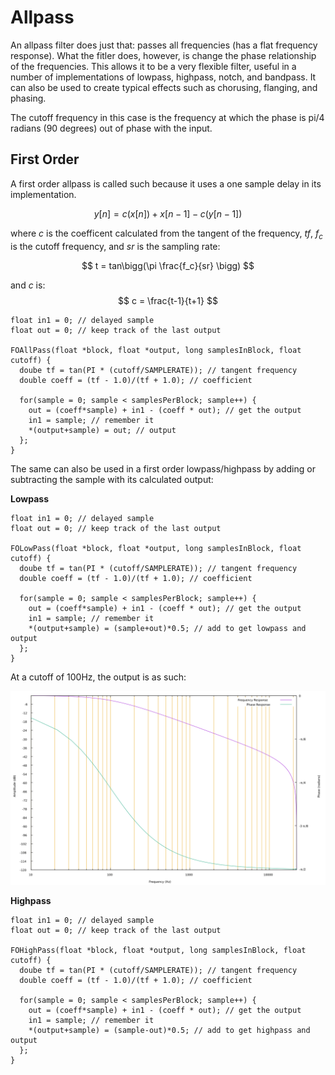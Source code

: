 # Allpass

An allpass filter does just that: passes all frequencies (has a flat frequency response). What the fitler does, however, is change the phase relationship of the frequencies. This allows it to be a very flexible filter, useful in a number of implementations of lowpass, highpass, notch, and bandpass. It can also be used to create typical effects such as chorusing, flanging, and phasing.

The cutoff frequency in this case is the frequency at which the phase is pi/4 radians (90 degrees) out of phase with the input.

## First Order
A first order allpass is called such because it uses a one sample delay in its implementation.

$$
  y[n] = c(x[n]) + x[n-1] - c(y[n-1])
$$

where _c_ is the coefficent calculated from the tangent of the frequency, _tf_, _f<sub>c</sub>_ is the cutoff frequency, and _sr_ is the sampling rate:

$$
  t = tan\bigg(\pi \frac{f_c}{sr} \bigg)
$$

and _c_ is:
$$
  c = \frac{t-1}{t+1}
$$

```
float in1 = 0; // delayed sample
float out = 0; // keep track of the last output

FOAllPass(float *block, float *output, long samplesInBlock, float cutoff) {
  doube tf = tan(PI * (cutoff/SAMPLERATE)); // tangent frequency
  double coeff = (tf - 1.0)/(tf + 1.0); // coefficient

  for(sample = 0; sample < samplesPerBlock; sample++) {
    out = (coeff*sample) + in1 - (coeff * out); // get the output
    in1 = sample; // remember it
    *(output+sample) = out; // output
  };
}
```

The same can also be used in a first order lowpass/highpass by adding or subtracting the sample with its calculated output: <br/>

__Lowpass__
```
float in1 = 0; // delayed sample
float out = 0; // keep track of the last output

FOLowPass(float *block, float *output, long samplesInBlock, float cutoff) {
  doube tf = tan(PI * (cutoff/SAMPLERATE)); // tangent frequency
  double coeff = (tf - 1.0)/(tf + 1.0); // coefficient

  for(sample = 0; sample < samplesPerBlock; sample++) {
    out = (coeff*sample) + in1 - (coeff * out); // get the output
    in1 = sample; // remember it
    *(output+sample) = (sample+out)*0.5; // add to get lowpass and output
  };
}
```

At a cutoff of 100Hz, the output is as such:

![100Hz](images/foLP_100Hz.png)

__Highpass__
```
float in1 = 0; // delayed sample
float out = 0; // keep track of the last output

FOHighPass(float *block, float *output, long samplesInBlock, float cutoff) {
  doube tf = tan(PI * (cutoff/SAMPLERATE)); // tangent frequency
  double coeff = (tf - 1.0)/(tf + 1.0); // coefficient

  for(sample = 0; sample < samplesPerBlock; sample++) {
    out = (coeff*sample) + in1 - (coeff * out); // get the output
    in1 = sample; // remember it
    *(output+sample) = (sample-out)*0.5; // add to get highpass and output
  };
}
```
